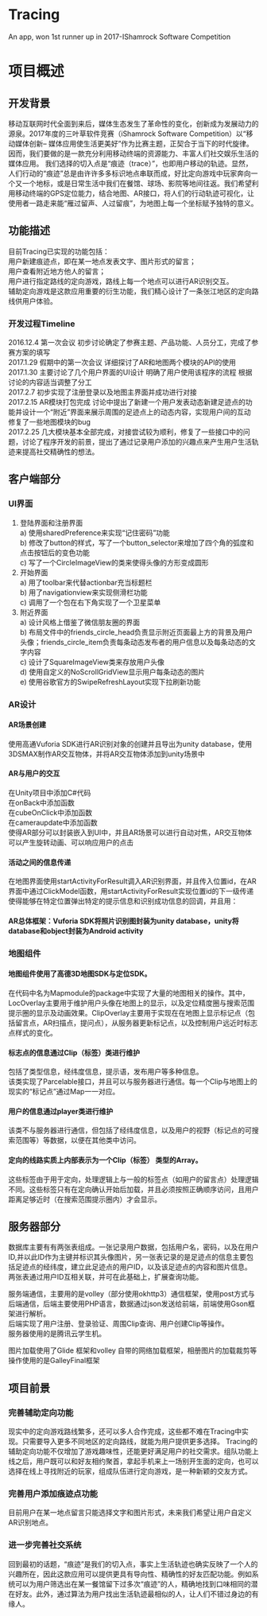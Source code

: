 # Tracing
An app, won 1st runner up in 2017-IShamrock Software Competition

# 项目概述
## 开发背景
移动互联网时代全面到来后，媒体生态发生了革命性的变化，创新成为发展动力的源泉。2017年度的三叶草软件竞赛（iShamrock Software Competition）以“移动媒体创新– 媒体应用使生活更美好”作为比赛主题，正契合于当下的时代旋律。<br>
因而，我们要做的是一款充分利用移动终端的资源能力、丰富人们社交娱乐生活的媒体应用。
我们选择的切入点是“痕迹（trace）”，也即用户移动的轨迹。显然，人们行动的“痕迹”总是由许许多多标识地点串联而成，好比定向游戏中玩家奔向一个又一个地标，或是日常生活中我们在餐馆、球场、影院等地间往返。我们希望利用移动终端的GPS定位能力，结合地图、AR接口，将人们的行动轨迹可视化，让使用者一路走来能“雁过留声、人过留痕”，为地图上每一个坐标赋予独特的意义。

## 功能描述
目前Tracing已实现的功能包括：<br>
用户新建痕迹点，即在某一地点发表文字、图片形式的留言；
<br>用户查看附近地方他人的留言；
<br>用户进行指定路线的定向游戏，路线上每一个地点可以进行AR识别交互。
<br>辅助定向游戏是这款应用重要的衍生功能，我们精心设计了一条张江地区的定向路线供用户体验。

### 开发过程Timeline
2016.12.4 第一次会议 初步讨论确定了参赛主题、产品功能、人员分工，完成了参赛方案的填写<br>
2017.1.29 假期中的第一次会议 详细探讨了AR和地图两个模块的API的使用<br>
2017.1.30 主要讨论了几个用户界面的UI设计 明确了用户使用该程序的流程 根据讨论的内容适当调整了分工<br>
2017.2.7 初步实现了注册登录以及地图主界面并成功进行对接<br>
2017.2.15 AR模块打包完成 讨论中提出了新建一个用户发表动态新建足迹点的功能并设计一个“附近”界面来展示周围的足迹点上的动态内容，实现用户间的互动 修复了一些地图模块的bug<br>
2017.2.25 几大模块基本全部完成，对接尝试较为顺利，修复了一些接口中的问题，讨论了程序开发的前景，提出了通过记录用户添加的兴趣点来产生用户生活轨迹来提高社交精确性的想法。

## 客户端部分
###  UI界面
1)	登陆界面和注册界面<br>
a)	使用sharedPreference来实现“记住密码”功能<br>
b)	修改了button的样式，写了一个button_selector来增加了四个角的弧度和点击按钮后的变色功能<br>
c)	写了一个CircleImageView的类来使得头像的方形变成圆形<br>
2)	开始界面<br>
a)	用了toolbar来代替actionbar充当标题栏<br>
b)	用了navigationview来实现侧滑栏功能<br>
c)	调用了一个包在右下角实现了一个卫星菜单<br>
3)	附近界面<br>
a)	设计风格上借鉴了微信朋友圈的界面<br>
b)	布局文件中的friends_circle_head负责显示附近页面最上方的背景及用户头像；friends_circle_item负责每条动态发布者的用户信息以及每条动态的文字内容<br>
c)	设计了SquareImageView类来存放用户头像<br>
d)	使用自定义的NoScrollGridView显示用户每条动态的图片<br>
e)	使用谷歌官方的SwipeRefreshLayout实现下拉刷新功能<br>

###  AR设计
#### AR场景创建
使用高通Vuforia SDK进行AR识别对象的创建并且导出为unity database，使用3DSMAX制作AR交互物体，并将AR交互物体添加到unity场景中
#### AR与用户的交互
在Unity项目中添加C#代码<br>
在onBack中添加函数<br>
在cubeOnClick中添加函数<br>
在cameraupdate中添加函数<br>
使得AR部分可以封装嵌入到UI中，并且AR场景可以进行自动对焦，AR交互物体可以产生旋转动画、可以响应用户的点击
	
#### 活动之间的信息传递
在地图界面使用startActivityForResult调入AR识别界面，并且传入位置id，在AR界面中通过ClickModel函数，用startActivityForResult实现位置id的下一级传递使得能够在特定位置弹出特定的提示信息和识别成功信息的回调，并且用：
 

#### AR总体框架：Vuforia SDK将照片识别图封装为unity database，unity将database和object封装为Android activity

###  地图组件

#### 地图组件使用了高德3D地图SDK与定位SDK。
在代码中名为Mapmodule的package中实现了大量的地图相关的操作。其中，LocOverlay主要用于维护用户头像在地图上的显示，以及定位精度圈与搜索范围提示圈的显示及动画效果。ClipOverlay主要用于实现在在地图上显示标记点（包括留言点，AR扫描点，提问点），从服务器更新标记点，以及控制用户远近时标志点样式的变化。

####  标志点的信息通过Clip（标签）类进行维护
包括了类型信息，经纬度信息，提示语，发布用户等多种信息。<br>
该类实现了Parcelable接口，并且可以与服务器进行通信。每一个Clip与地图上的现实的“标记点”通过Map一一对应。

####  用户的信息通过player类进行维护
该类不与服务器进行通信，但包括了经纬度信息，以及用户的视野（标记点的可搜索范围等）等数据，以便在其他类中访问。

####  定向的线路实质上内部表示为一个Clip（标签） 类型的Array。
这些标签由于用于定向，处理逻辑上与一般的标签点（如用户的留言点）处理逻辑不同。这些标签只有在定向确认开始后加载，并且必须按照正确顺序访问，且用户距离足够近时（在搜索范围提示圈内）才会显示。

##	服务器部分
数据库主要有有两张表组成。一张记录用户数据，包括用户名，密码，以及在用户ID,并以此ID作为主键并标识其头像图片，另一张表记录的是足迹点的信息主要包括足迹点的经纬度，建立此足迹点的用户ID，以及该足迹点的内容和图片信息。<br>
两张表通过用户ID互相关联，并可在此基础上，扩展查询功能。

服务端通信，主要用的是volley（部分使用okhttp3）通信框架，使用post方式与后端通信，后端主要使用PHP语言，数据通过json发送给前端，前端使用Gson框架进行解析。<br>
后端实现了用户注册、登录验证、周围Clip查询、用户创建Clip等操作。
<br>服务器使用的是腾讯云学生机。

图片加载使用了Glide 框架和volley 自带的网络加载框架，相册图片的加载裁剪等操作使用的是GalleyFinal框架
 

##	项目前景
###  完善辅助定向功能
现实中的定向游戏路线繁多，还可以多人合作完成，这些都不难在Tracing中实现。只需要导入更多不同地区的定向路线，就能为用户提供更多选择。
Tracing的辅助定向功能不仅增加了游戏趣味性，还能更好满足用户的社交需求。组队功能上线之后，用户既可以和好友相约聚首，拿起手机来上一场别开生面的定向，也可以选择在线上寻找附近的玩家，组成队伍进行定向游戏，是一种新颖的交友方式。
###  完善用户添加痕迹点功能
目前用户在某一地点留言只能选择文字和图片形式，未来我们希望让用户自定义AR识别地点。
###  进一步完善社交系统
回到最初的话题，“痕迹”是我们的切入点，事实上生活轨迹也确实反映了一个人的兴趣所在，因此这款应用可以提供更具有导向性、精确性的好友匹配功能。例如系统可以为用户筛选出在某一餐馆留下过多次“痕迹”的人，精确地找到口味相同的潜在好友。此外，通过算法为用户找出生活轨迹最相似的人，让人们不错过身边的有缘人。
